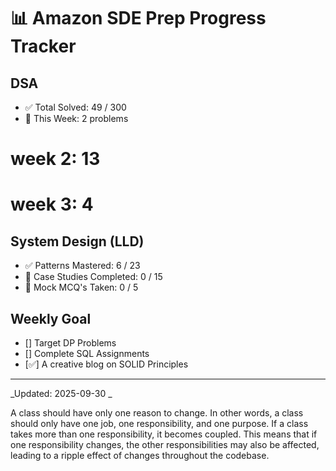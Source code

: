 #  📊  Amazon SDE Prep Progress Tracker

## DSA
- ✅ Total Solved: 49 / 300
- 🔄 This Week: 2 problems

# week 2: 13
# week 3: 4

## System Design (LLD)
- ✅ Patterns Mastered: 6 / 23
- 🔄 Case Studies Completed: 0 / 15
- 🏹 Mock MCQ's Taken: 0 / 5

## Weekly Goal
- [] Target DP Problems 
- [] Complete SQL Assignments
- [✅] A creative blog on SOLID Principles

---
_Updated: 2025-09-30 _



A class should have only one reason to change. In other words, a class should only have one job, one responsibility, and one purpose. If a class takes more than one responsibility, it becomes coupled. This means that if one responsibility changes, the other responsibilities may also be affected, leading to a ripple effect of changes throughout the codebase.